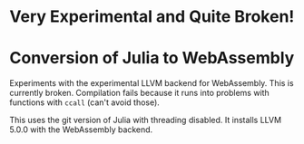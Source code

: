 # Very Experimental and Quite Broken!


# Conversion of Julia to WebAssembly

Experiments with the experimental LLVM backend for WebAssembly. This is currently broken. Compilation fails because it runs into problems with functions with `ccall` (can't avoid those).

This uses the git version of Julia with threading disabled. It installs LLVM 5.0.0 with the WebAssembly backend.


